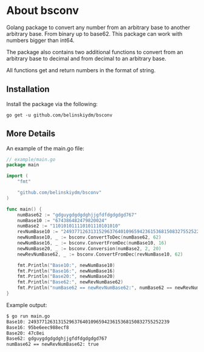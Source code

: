 # About bsconv
Golang package to convert any number from an arbitrary base to another arbitrary base. From binary up to base62. This package can work with numbers bigger than int64.

The package also contains two additional functions to convert from an arbitrary base to decimal and from decimal to an arbitrary base.

All functions get and return numbers in the format of string. 

## Installation ##

Install the package via the following:

    go get -u github.com/belinskiydm/bsconv

## More Details ##

An example of the main.go file:
```go
// example/main.go
package main

import (
	"fmt"

	"github.com/belinskiydm/bsconv"
)

func main() {
	numBase62 := "gdguygdgdgdghjjgfdfdgdgdgd767"
	numBase10 := "674386482479820024"
	numBase2 := "110101011110101110101010"
	revNumBase10 := "2493771263131529637640109659423615368150832755252239"
	newNumBase10, _ := bsconv.ConvertToDec(numBase62, 62)
	newNumBase16, _ := bsconv.ConvertFromDec(numBase10, 16)
	newNumBase20, _ := bsconv.Conversion(numBase2, 2, 20)
	newRevNumBase62, _ := bsconv.ConvertFromDec(revNumBase10, 62)

	fmt.Println("Base10:", newNumBase10)
	fmt.Println("Base16:", newNumBase16)
	fmt.Println("Base20:", newNumBase20)
	fmt.Println("Base62:", newRevNumBase62)
	fmt.Println("numBase62 == newRevNumBase62:", numBase62 == newRevNumBase62)
}
```
Example output:
```sh
$ go run main.go
Base10: 2493771263131529637640109659423615368150832755252239
Base16: 95be6eec988ecf8
Base20: 47c8ei
Base62: gdguygdgdgdghjjgfdfdgdgdgd767
numBase62 == newRevNumBase62: true
```